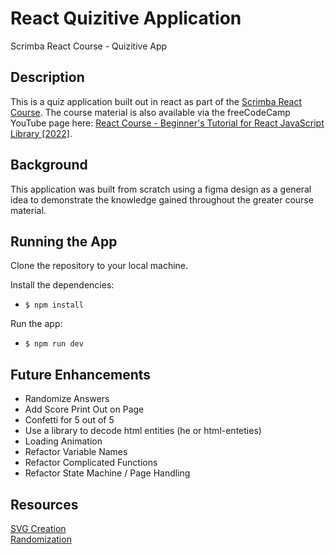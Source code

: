 # React Quizitive Application

Scrimba React Course - Quizitive App

## Description

This is a quiz application built out in react as part of the [Scrimba React Course](https://scrimba.com/learn/learnreact).  The course material is also available via the freeCodeCamp YouTube page here: [React Course - Beginner's Tutorial for React JavaScript Library [2022]](https://youtu.be/bMknfKXIFA8).

## Background

This application was built from scratch using a figma design as a general idea to demonstrate the knowledge gained throughout the greater course material. 

## Running the App

Clone the repository to your local machine.

Install the dependencies:  
  * ```$ npm install```

Run the app:  
  * ```$ npm run dev```  

## Future Enhancements  

* Randomize Answers  
* Add Score Print Out on Page  
* Confetti for 5 out of 5  
* Use a library to decode html entities (he or html-enteties)
* Loading Animation  
* Refactor Variable Names
* Refactor Complicated Functions  
* Refactor State Machine / Page Handling

## Resources  

[SVG Creation](https://www.svgrepo.com/svg/509677/question1)  
[Randomization](https://dev.to/codebubb/how-to-shuffle-an-array-in-javascript-2ikj)  